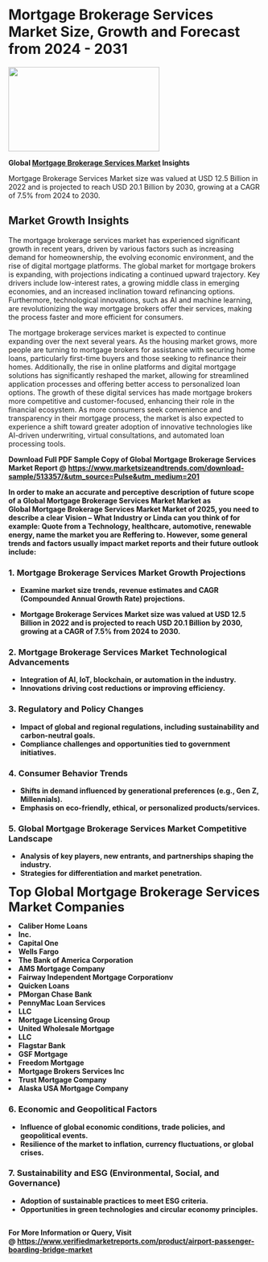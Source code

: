 <H1>Mortgage Brokerage Services Market Size, Growth and Forecast from 2024 - 2031</H1><img class="aligncenter size-medium wp-image-584254" src="https://thirdeyenews.in/wp-content/uploads/2024/09/Global-Market-Research-300x168.jpeg" alt="" width="300" height="168" /><p><strong>Global&nbsp;<a href="https://www.marketsizeandtrends.com/download-sample/513357/&amp;utm_source=Pulse&amp;utm_medium=201">Mortgage Brokerage Services Market</a> Insights</strong></p><p>Mortgage Brokerage Services Market size was valued at USD 12.5 Billion in 2022 and is projected to reach USD 20.1 Billion by 2030, growing at a CAGR of 7.5% from 2024 to 2030.</p><p><h2>Market Growth Insights</h2> <p>The mortgage brokerage services market has experienced significant growth in recent years, driven by various factors such as increasing demand for homeownership, the evolving economic environment, and the rise of digital mortgage platforms. The global market for mortgage brokers is expanding, with projections indicating a continued upward trajectory. Key drivers include low-interest rates, a growing middle class in emerging economies, and an increased inclination toward refinancing options. Furthermore, technological innovations, such as AI and machine learning, are revolutionizing the way mortgage brokers offer their services, making the process faster and more efficient for consumers.</p> <p><strong></strong></p> <p>The mortgage brokerage services market is expected to continue expanding over the next several years. As the housing market grows, more people are turning to mortgage brokers for assistance with securing home loans, particularly first-time buyers and those seeking to refinance their homes. Additionally, the rise in online platforms and digital mortgage solutions has significantly reshaped the market, allowing for streamlined application processes and offering better access to personalized loan options. The growth of these digital services has made mortgage brokers more competitive and customer-focused, enhancing their role in the financial ecosystem. As more consumers seek convenience and transparency in their mortgage process, the market is also expected to experience a shift toward greater adoption of innovative technologies like AI-driven underwriting, virtual consultations, and automated loan processing tools.</p> <p><strong></p><p><span class=""><strong>Download Full PDF Sample Copy of Global Mortgage Brokerage Services Market Report</strong> @ <a href="https://www.marketsizeandtrends.com/download-sample/513357/&amp;utm_source=Pulse&amp;utm_medium=201" target="_blank">https://www.marketsizeandtrends.com/download-sample/513357/&amp;utm_source=Pulse&amp;utm_medium=201</a></span></p><p>In order to make an accurate and perceptive description of future scope of a Global&nbsp;Mortgage Brokerage Services Market Market as Global&nbsp;Mortgage Brokerage Services Market Market of 2025, you need to describe a clear Vision &ndash; What Industry or Linda can you think of for example: Quote from a Technology, healthcare, automotive, renewable energy, name the market you are Reffering to. However, some general trends and factors usually impact market reports and their future outlook include:</p><h3>1.&nbsp;<strong>Mortgage Brokerage Services Market Growth Projections</strong></h3><ul><li>Examine market size trends, revenue estimates and CAGR (Compounded Annual Growth Rate) projections.</li><li><p>Mortgage Brokerage Services Market size was valued at USD 12.5 Billion in 2022 and is projected to reach USD 20.1 Billion by 2030, growing at a CAGR of 7.5% from 2024 to 2030.</p></li></ul><h3>2.&nbsp;<strong>Mortgage Brokerage Services Market Technological Advancements</strong></h3><ul><li>Integration of AI, IoT, blockchain, or automation in the industry.</li><li>Innovations driving cost reductions or improving efficiency.</li></ul><h3>3.&nbsp;<strong>Regulatory and Policy Changes</strong></h3><ul><li>Impact of global and regional regulations, including sustainability and carbon-neutral goals.</li><li>Compliance challenges and opportunities tied to government initiatives.</li></ul><h3>4.&nbsp;<strong>Consumer Behavior Trends</strong></h3><ul><li>Shifts in demand influenced by generational preferences (e.g., Gen Z, Millennials).</li><li>Emphasis on eco-friendly, ethical, or personalized products/services.</li></ul><h3>5.&nbsp;<strong>Global Mortgage Brokerage Services Market Competitive Landscape</strong></h3><ul><li>Analysis of key players, new entrants, and partnerships shaping the industry.</li><li>Strategies for differentiation and market penetration.</li></ul><p data-pm-slice="1 1 []"><span style="color: inherit; font-family: inherit; font-size: 25px;">Top Global Mortgage Brokerage Services Market Companies</span></p><div class="" data-test-id=""><p><li>Caliber Home Loans</li><li> lnc.</li><li> Capital One</li><li> Wells Fargo</li><li> The Bank of America Corporation</li><li> AMS Mortgage Company</li><li> Fairway Independent Mortgage Corporationv</li><li> Quicken Loans</li><li> PMorgan Chase Bank</li><li> PennyMac Loan Services</li><li> LLC</li><li> Mortgage Licensing Group</li><li> United Wholesale Mortgage</li><li> LLC</li><li> Flagstar Bank</li><li> GSF Mortgage</li><li> Freedom Mortgage</li><li> Mortgage Brokers Services Inc</li><li> Trust Mortgage Company</li><li> Alaska USA Mortgage Company</li></p></div><h3>6.&nbsp;<strong>Economic and Geopolitical Factors</strong></h3><ul><li>Influence of global economic conditions, trade policies, and geopolitical events.</li><li>Resilience of the market to inflation, currency fluctuations, or global crises.</li></ul><h3>7.&nbsp;<strong>Sustainability and ESG (Environmental, Social, and Governance)</strong></h3><ul><li>Adoption of sustainable practices to meet ESG criteria.</li><li>Opportunities in green technologies and circular economy principles.</li></ul><h2><strong style="font-size: 14px;">For More Information or Query, Visit @&nbsp;</strong><a style="background-color: #ffffff; font-size: 14px;" href="https://www.marketsizeandtrends.com/report/mortgage-brokerage-services-market/" target="_blank">https://www.verifiedmarketreports.com/product/airport-passenger-boarding-bridge-market</a></h2>
